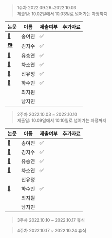 > 1주차 2022.09.26~2022.10.03  
> 제출일: 10.02일에서 10.03일로 넘어가는 자정까지  

논문|이름|제출여부|추가자료  
|------|---|---|---|
|[:book:](https://github.com/GDSC-Ewha-4th/Study-paperReview/files/9662201/NIPS-2012-imagenet-classification-with-deep-convolutional-neural-networks-Paper.pdf)|송여진|:white_check_mark:|
|[📷](https://dl.acm.org/doi/pdf/10.1145/3065386)|김지수|:white_check_mark:|
|[:book:](https://www.cv-foundation.org/openaccess/content_cvpr_2015/papers/Szegedy_Going_Deeper_With_2015_CVPR_paper.pdf)|유승연|:white_check_mark:|
|[:book:](http://www.cs.toronto.edu/~hinton/absps/NatureDeepReview.pdf)|차소연|:white_check_mark:|
|[:book:](http://www.cs.toronto.edu/~hinton/absps/NatureDeepReview.pdf)|신유정|:white_check_mark:|
|[:book:](https://vita.had.co.nz/papers/tidy-data.pdf)|하수민|:white_check_mark:|
||최지원||
||남지민||


> 2주차 2022.10.03 ~ 2022.10.10  
> 제출일: 10.09일에서 10.10일로 넘어가는 자정까지 

논문|이름|제출여부|추가자료  
|------|---|---|---|
|[:book:](https://www.biorxiv.org/content/10.1101/2021.04.30.442096v1.full.pdf)|송여진|:white_check_mark:|
|[:book:](https://www.cs.toronto.edu/~hinton/absps/NatureDeepReview.pdf)|김지수|:white_check_mark:|
|[:book:](https://ieeexplore.ieee.org/stamp/stamp.jsp?tp=&arnumber=5995316&tag=1)|유승연|:white_check_mark:|
|[:book:](http://www.cs.toronto.edu/~hinton/science.pdf)|차소연|:white_check_mark:|
||신유정||
|[:book:]([https://events.ccc.de/congress/2004/fahrplan/files/105-machine-learning-paper.pdf](https://arxiv.org/pdf/1406.2661v1.pdf))|하수민|:white_check_mark:|
||최지원||
||남지민||

> 3주차 2022.10.10 ~ 2022.10.17 
> 휴식


> 4주차 2022.10.17 ~ 2022.10.24
> 휴식
